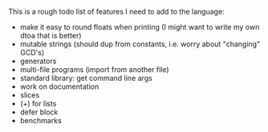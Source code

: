 
This is a rough todo list of features I need to add to the language:

* make it easy to round floats when printing (I might want to write my own dtoa that is better)
* mutable strings (should dup from constants, i.e. worry about "changing" GCD's)
* generators
* multi-file programs (import from another file)
* standard library: get command line args
* work on documentation
* slices
* (+) for lists
* defer block
* benchmarks
